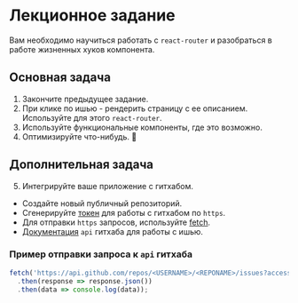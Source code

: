 # Лекционное задание

Вам необходимо научиться работать с `react-router` и разобраться в работе жизненных хуков компонента.

## Основная задача

1. Закончите предыдущее задание.
2. При клике по ишью - рендерить страницу с ее описанием. Используйте для этого `react-router`.
3. Используйте функциональные компоненты, где это возможно.
4. Оптимизируйте что-нибудь. 🌝

## Дополнительная задача

5. Интегрируйте ваше приложение с гитхабом.

- Создайте новый публичный репозиторий.
- Сгенерируйте [токен](https://help.github.com/articles/creating-a-personal-access-token-for-the-command-line/) для работы с гитхабом по `https`.
- Для отправки `https` запросов, используйте [fetch](https://github.com/github/fetch).
- [Документация](https://developer.github.com/v3/issues/) `api` гитхаба для работы с ишью.

### Пример отправки запроса к `api` гитхаба
```javascript
fetch('https://api.github.com/repos/<USERNAME>/<REPONAME>/issues?access_token=<TOKEN>')
  .then(response => response.json())
  .then(data => console.log(data));
```
